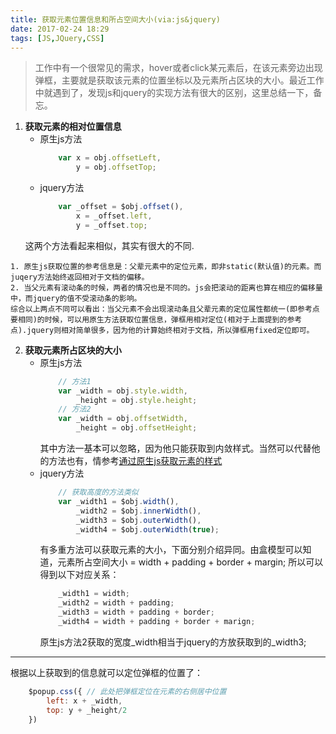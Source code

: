```yaml
---
title: 获取元素位置信息和所占空间大小(via:js&jquery)
date: 2017-02-24 18:29
tags: [JS,JQuery,CSS]
---
```

> 工作中有一个很常见的需求，hover或者click某元素后，在该元素旁边出现弹框，主要就是获取该元素的位置坐标以及元素所占区块的大小。最近工作中就遇到了，发现js和jquery的实现方法有很大的区别，这里总结一下，备忘。



1. **获取元素的相对位置信息**
    * 原生js方法
        ```javascript
            var x = obj.offsetLeft,
                y = obj.offsetTop;
        ```
    * jquery方法
        ```javascript
            var _offset = $obj.offset(),
                x = _offset.left,
                y = _offset.top;
        ```
    这两个方法看起来相似，其实有很大的不同.
 <!-- more -->
    1. 原生js获取位置的参考信息是：父辈元素中的定位元素，即非static(默认值)的元素。而juqery方法始终返回相对于文档的偏移。
    2. 当父元素有滚动条的时候，两者的情况也是不同的。js会把滚动的距离也算在相应的偏移量中，而jquery的值不受滚动条的影响。
    综合以上两点不同可以看出：当父元素不会出现滚动条且父辈元素的定位属性都统一(即参考点要相同)的时候，可以用原生方法获取位置信息，弹框用相对定位(相对于上面提到的参考点).jquery则相对简单很多，因为他的计算始终相对于文档，所以弹框用fixed定位即可。
2. **获取元素所占区块的大小**
    * 原生js方法
        ```javascript
            // 方法1
            var _width = obj.style.width,
                _height = obj.style.height;
            // 方法2
            var _width = obj.offsetWidth,
                _height = obj.offsetHeight;
        ```
        其中方法一基本可以忽略，因为他只能获取到内敛样式。当然可以代替他的方法也有，情参考[通过原生js获取元素的样式](https://erichui0906.github.io/2017/02/24/getStyle/)
    * jquery方法
        ```js
            // 获取高度的方法类似
            var _width1 = $obj.width(),
                _width2 = $obj.innerWidth(),
                _width3 = $obj.outerWidth(),
                _width4 = $obj.outerWidth(true);
        ```
        有多重方法可以获取元素的大小，下面分别介绍异同。由盒模型可以知道，元素所占空间大小 = width + padding + border + margin; 所以可以得到以下对应关系：
        ```js
            _width1 = width;
            _width2 = width + padding;
            _width3 = width + padding + border;
            _width4 = width + padding + border + marign;
        ```
        原生js方法2获取的宽度_width相当于jquery的方放获取到的_width3;
***

根据以上获取到的信息就可以定位弹框的位置了：
```js
    $popup.css({ // 此处把弹框定位在元素的右侧居中位置
        left: x + _width,
        top: y + _height/2
    })
```